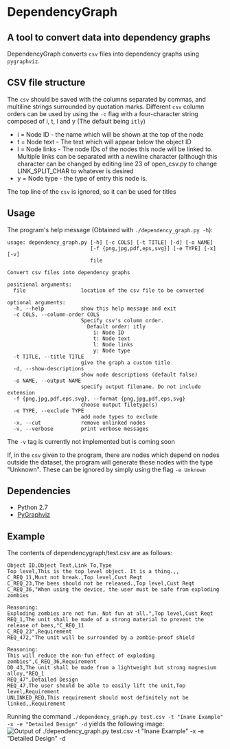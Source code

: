 DependencyGraph
===============
A tool to convert data into dependency graphs
--------------------------------------------------
DependencyGraph converts ``csv`` files into dependency graphs using ``pygraphviz``.

CSV file structure
------------------
The ``csv`` should be saved with the columns separated by commas, and multiline strings surrounded by quotation marks. Different ``csv`` column orders can be used by using the ``-c`` flag with a four-character string composed of i, t, l and y (The default being ``itly``)

* i = Node ID - the name which will be shown at the top of the node
* t = Node text - The text which will appear below the object ID
* l = Node links - The node IDs of the nodes this node will be linked to. Multiple links can be separated with a newline character (although this character can be changed by editing line 23 of open_csv.py to change LINK_SPLIT_CHAR to whatever is desired
* y = Node type - the type of entry this node is.

The top line of the ``csv`` is ignored, so it can be used for titles

Usage
-----
The program's help message (Obtained with ``./dependency_graph.py -h``):
```
usage: dependency_graph.py [-h] [-c COLS] [-t TITLE] [-d] [-o NAME]
                           [-f {png,jpg,pdf,eps,svg}] [-e TYPE] [-x] [-v]
                           file

Convert csv files into dependency graphs

positional arguments:
  file                  location of the csv file to be converted

optional arguments:
  -h, --help            show this help message and exit
  -c COLS, --column-order COLS
                        Specify csv's column order.
                          Default order: itly
                            i: Node ID
                            t: Node text
                            l: Node links
                            y: Node type
  -t TITLE, --title TITLE
                        give the graph a custom title
  -d, --show-descriptions
                        show node descriptions (default false)
  -o NAME, --output NAME
                        specify output filename. Do not include extension
  -f {png,jpg,pdf,eps,svg}, --format {png,jpg,pdf,eps,svg}
                        choose output filetype(s)
  -e TYPE, --exclude TYPE
                        add node types to exclude
  -x, --cut             remove unlinked nodes
  -v, --verbose         print verbose messages
```

The ``-v`` tag is currently not implemented but is coming soon

If, in the ``csv`` given to the program, there are nodes which depend on nodes outside the dataset, the program will generate these nodes with the type "Unknown". These can be ignored by simply using the flag ``-e Unknown``

Dependencies
------------
* Python 2.7
* [PyGraphviz](http://pygraphviz.github.io/index.html)

Example
-------
The contents of dependencygraph/test.csv are as follows:
```
Object ID,Object Text,Link To,Type
Top level,This is the top level object. It is a thing.,,
C_REQ_11,Must not break.,Top level,Cust Reqt
C_REQ_23,The bees should not be released.,Top level,Cust Reqt
C_REQ_36,"When using the device, the user must be safe from exploding zombies

Reasoning:
Exploding zombies are not fun. Not fun at all.",Top level,Cust Reqt
REQ_1,The unit shall be made of a strong material to prevent the release of bees,"C_REQ_11
C_REQ_23",Requirement
REQ_472,"The unit will be surrounded by a zombie-proof shield

Reasoning:
This will reduce the non-fun effect of exploding zombies",C_REQ_36,Requirement
DD_43,The unit shall be made from a lightweight but strong magnesium alloy,"REQ_1
REQ_47",Detailed Design
REQ_47,The user should be able to easily lift the unit,Top level,Requirement
UNLINKED_REQ,This requirement should most definitely not be linked,,Requirement
```

Running the command ``./dependency_graph.py test.csv -t "Inane Example" -x -e "Detailed Design" -d`` yields the following image:
![Output of ./dependency_graph.py test.csv -t "Inane Example" -x -e "Detailed Design" -d](https://raw.github.com/Luxtylo/DependencyGraph/readme_dev/dependencygraph.test.png)

